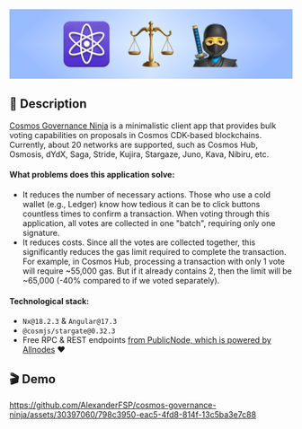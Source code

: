 <a href="https://cosmos-governance-ninja.alexanderfsp.com">
  <img src="./static/banner.png?v=1" alt="" />
</a>

## 📙 Description

[Cosmos Governance Ninja](https://cosmos-governance-ninja.alexanderfsp.com) is a minimalistic client app that provides bulk voting capabilities on proposals in Cosmos CDK-based blockchains. Currently, about 20 networks are supported, such as Cosmos Hub, Osmosis, dYdX, Saga, Stride, Kujira, Stargaze, Juno, Kava, Nibiru, etc.

#### What problems does this application solve:
* It reduces the number of necessary actions. Those who use a cold wallet (e.g., Ledger) know how tedious it can be to click buttons countless times to confirm a transaction. When voting through this application, all votes are collected in one "batch", requiring only one signature.
* It reduces costs. Since all the votes are collected together, this significantly reduces the gas limit required to complete the transaction. For example, in Cosmos Hub, processing a transaction with only 1 vote will require ~55,000 gas. But if it already contains 2, then the limit will be ~65,000 (-40% compared to if we voted separately).

#### Technological stack:

* `Nx@18.2.3` & `Angular@17.3`
* `@cosmjs/stargate@0.32.3`
* Free RPC & REST endpoints [from PublicNode, which is powered by Allnodes](https://www.publicnode.com) ❤️

## 🎬 Demo

https://github.com/AlexanderFSP/cosmos-governance-ninja/assets/30397060/798c3950-eac5-4fd8-814f-13c5ba3e7c88

